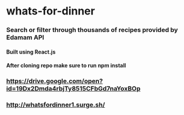 # whats-for-dinner
### Search or filter through thousands of recipes provided by Edamam API
#### Built using React.js
#### After cloning repo make sure to run npm install
### https://drive.google.com/open?id=19Dx2Dmda4rbjTy8515CFbGd7naYoxBOp
### http://whatsfordinner1.surge.sh/


